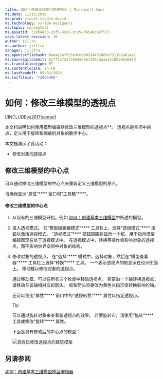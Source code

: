 ```yaml
---
title: 如何：修改三维模型的透视点 | Microsoft Docs
ms.date: 11/15/2016
ms.prod: visual-studio-dev14
ms.technology: vs-ide-designers
ms.topic: conceptual
ms.assetid: c20b4ec8-29f5-4ca5-bc39-d4548ca6f573
caps.latest.revision: 16
author: jillre
ms.author: jillfra
manager: jillfra
ms.openlocfilehash: baeae2af825edc6a0032445288de7311b1ab1ae1
ms.sourcegitcommit: 6cfffa72af599a9d667249caaaa411bb28ea69fd
ms.translationtype: MT
ms.contentlocale: zh-CN
ms.lasthandoff: 09/02/2020
ms.locfileid: "72664408"
---
```

# <a name="how-to-modify-the-pivot-point-of-a-3-d-model"></a>如何：修改三维模型的透视点
[!INCLUDE[vs2017banner](../includes/vs2017banner.md)]

本文档说明如何使用模型编辑器修改三维模型的透视点**。 透视点是空间中的点，定义用于旋转和缩放的对象的数学中心。

 本文档演示了此活动：

- 修改对象的透视点

## <a name="modifying-the-pivot-point-of-a-3-d-model"></a>修改三维模型的中心点
 可以通过修改三维模型的中心点来重新定义三维模型的原点。

 请确保显示“属性”**** 窗口和“工具箱”****。

#### <a name="to-modify-the-pivot-point-of-a-3-d-model"></a>修改三维模型的中心点

1. 从现有的三维模型开始，例如 [如何：创建基本三维模型](../designers/how-to-create-a-basic-3-d-model.md)中所述的模型。

2. 进入透视模式。 在“模型编辑器模式”**** 工具栏上，选择“透视模式”**** 按钮以激活透视模式。 “透视模式”**** 按钮周围将显示一个框，用于指示模型编辑器现在处于透视模式中。 在透视模式中，转换等操作会影响对象的透视点，而不影响世界空间中对象的结构。

3. 修改对象的透视点。 在“选择”**** 模式中，选择对象，然后在“模型查看器”**** 工具栏上选择“转换”**** 工具。 一个表示透视点的框显示在设计图面上。 移动框以修改对象的透视点。

    通过移动框，可以在所有三个维度中移动透视点。 若要沿一个轴转换透视点，请移动与该轴相对应的箭头。 框和箭头将更改为黄色以指示受转换影响的轴。

    还可以使用“属性”**** 窗口中的“透视转换”**** 属性以指定透视点。

   > [!TIP]
   > 可以通过旋转对象来查看新透视点的效果。 若要旋转它，请使用“旋转”**** 工具或修改“旋转”**** 属性。

   下面是具有修改后的中心点的模型：

   ![具有已修改透视点的建筑模型](../designers/media/digit-modified-model.png "数字修改模型")

## <a name="see-also"></a>另请参阅
 [如何：创建基本三维模型](../designers/how-to-create-a-basic-3-d-model.md)[模型编辑器](../designers/model-editor.md)
